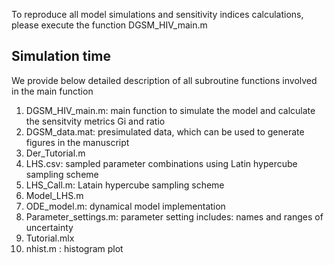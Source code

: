 To reproduce all model simulations and sensitivity indices calculations, please execute the function DGSM_HIV_main.m 

## Simulation time


We provide below detailed description of all subroutine functions involved in the main function

1. DGSM_HIV_main.m: main function to simulate the model and calculate the sensitvity metrics Gi and ratio
2. DGSM_data.mat: presimulated data, which can be used to generate figures in the manuscript 
3. Der_Tutorial.m
4. LHS.csv: sampled parameter combinations using Latin hypercube sampling scheme
5. LHS_Call.m: Latain hypercube sampling scheme 
6. Model_LHS.m
7. ODE_model.m: dynamical model implementation
8. Parameter_settings.m: parameter setting includes: names and ranges of uncertainty
9. Tutorial.mlx
10. nhist.m : histogram plot
